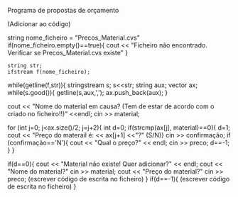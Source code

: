 Programa de propostas de orçamento 

(Adicionar ao código)

 string nome_ficheiro = "Precos_Material.cvs"
    if(nome_ficheiro.empty()==true){
        cout << "Ficheiro não encontrado. Verificar se Precos_Material.cvs existe"
    }
    
    string str;
    ifstream f(nome_ficheiro);

  while(getline(f,str)){
        stringstream s;
        s<<str;
        string aux;
        vector <string> ax;
        while(s.good()){
            getline(s,aux,',');
            ax.push_back(aux);
        }
 
  cout << "Nome do material em causa? (Tem de estar de acordo com o criado no ficheiro!!)" <<endl;
  cin >> material;
 
  for (int j=0; j<ax.size()/2; j=j+2){
    int d=0;
    if(strcmp(ax[j], material)==0){
       d=1;
       cout << "Preço do materail é: << ax[j+1] <<"?" (S/N)}
       cin >> confirmação;
       if (confirmação=='N'){
       cout << "Qual o preço?" << endl;
        cin >> preco;
        d==-1;
    }
    }
    
if(d==0){
    cout << "Material não existe! Quer adicionar?" << endl;
    cout << "Nome do material?"
    cin >> material;
    cout << "Preço do material?"
    cin >> preco;
    (escrever código de escrita no ficheiro)
    }
if(d==-1){
    (escrever código de escrita no ficheiro)
    }
    
